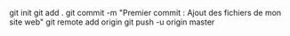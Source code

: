 git init
git add .
git commit -m "Premier commit : Ajout des fichiers de mon site web"
git remote add origin <url-de-votre-repository-github>
git push -u origin master
